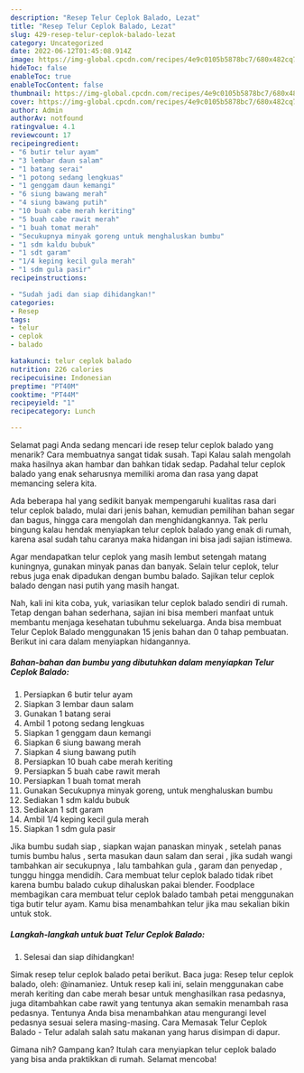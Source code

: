 ```yaml
---
description: "Resep Telur Ceplok Balado, Lezat"
title: "Resep Telur Ceplok Balado, Lezat"
slug: 429-resep-telur-ceplok-balado-lezat
category: Uncategorized
date: 2022-06-12T01:45:08.914Z
image: https://img-global.cpcdn.com/recipes/4e9c0105b5878bc7/680x482cq70/telur-ceplok-balado-foto-resep-utama.jpg
hideToc: false
enableToc: true
enableTocContent: false
thumbnail: https://img-global.cpcdn.com/recipes/4e9c0105b5878bc7/680x482cq70/telur-ceplok-balado-foto-resep-utama.jpg
cover: https://img-global.cpcdn.com/recipes/4e9c0105b5878bc7/680x482cq70/telur-ceplok-balado-foto-resep-utama.jpg
author: Admin
authorAv: notfound
ratingvalue: 4.1
reviewcount: 17
recipeingredient:
- "6 butir telur ayam"
- "3 lembar daun salam"
- "1 batang serai"
- "1 potong sedang lengkuas"
- "1 genggam daun kemangi"
- "6 siung bawang merah"
- "4 siung bawang putih"
- "10 buah cabe merah keriting"
- "5 buah cabe rawit merah"
- "1 buah tomat merah"
- "Secukupnya minyak goreng untuk menghaluskan bumbu"
- "1 sdm kaldu bubuk"
- "1 sdt garam"
- "1/4 keping kecil gula merah"
- "1 sdm gula pasir"
recipeinstructions:

- "Sudah jadi dan siap dihidangkan!"
categories:
- Resep
tags:
- telur
- ceplok
- balado

katakunci: telur ceplok balado 
nutrition: 226 calories
recipecuisine: Indonesian
preptime: "PT40M"
cooktime: "PT44M"
recipeyield: "1"
recipecategory: Lunch

---
```



Selamat pagi Anda sedang mencari ide resep telur ceplok balado yang menarik? Cara membuatnya sangat tidak susah. Tapi Kalau salah mengolah maka hasilnya akan hambar dan bahkan tidak sedap. Padahal telur ceplok balado yang enak seharusnya memiliki aroma dan rasa yang dapat memancing selera kita.


Ada beberapa hal yang sedikit banyak mempengaruhi kualitas rasa dari telur ceplok balado, mulai dari jenis bahan, kemudian pemilihan bahan segar dan bagus, hingga cara mengolah dan menghidangkannya. Tak perlu bingung kalau hendak menyiapkan telur ceplok balado yang enak di rumah, karena asal sudah tahu caranya maka hidangan ini bisa jadi sajian istimewa.

Agar mendapatkan telur ceplok yang masih lembut setengah matang kuningnya, gunakan minyak panas dan banyak. Selain telur ceplok, telur rebus juga enak dipadukan dengan bumbu balado. Sajikan telur ceplok balado dengan nasi putih yang masih hangat.


Nah, kali ini kita coba, yuk, variasikan telur ceplok balado sendiri di rumah. Tetap dengan bahan sederhana, sajian ini bisa memberi manfaat untuk membantu menjaga kesehatan tubuhmu sekeluarga. Anda bisa membuat Telur Ceplok Balado menggunakan 15 jenis bahan dan 0 tahap pembuatan. Berikut ini cara dalam menyiapkan hidangannya.

<!--inarticleads1-->

##### Bahan-bahan dan bumbu yang dibutuhkan dalam menyiapkan Telur Ceplok Balado:

1. Persiapkan 6 butir telur ayam
1. Siapkan 3 lembar daun salam
1. Gunakan 1 batang serai
1. Ambil 1 potong sedang lengkuas
1. Siapkan 1 genggam daun kemangi
1. Siapkan 6 siung bawang merah
1. Siapkan 4 siung bawang putih
1. Persiapkan 10 buah cabe merah keriting
1. Persiapkan 5 buah cabe rawit merah
1. Persiapkan 1 buah tomat merah
1. Gunakan Secukupnya minyak goreng, untuk menghaluskan bumbu
1. Sediakan 1 sdm kaldu bubuk
1. Sediakan 1 sdt garam
1. Ambil 1/4 keping kecil gula merah
1. Siapkan 1 sdm gula pasir


Jika bumbu sudah siap , siapkan wajan panaskan minyak , setelah panas tumis bumbu halus , serta masukan daun salam dan serai , jika sudah wangi tambahkan air secukupnya , lalu tambahkan gula , garam dan penyedap , tunggu hingga mendidih. Cara membuat telur ceplok balado tidak ribet karena bumbu balado cukup dihaluskan pakai blender. Foodplace membagikan cara membuat telur ceplok balado tambah petai menggunakan tiga butir telur ayam. Kamu bisa menambahkan telur jika mau sekalian bikin untuk stok. 

<!--inarticleads2-->

##### Langkah-langkah untuk buat Telur Ceplok Balado:


1. Selesai dan siap dihidangkan!

Simak resep telur ceplok balado petai berikut. Baca juga: Resep telur ceplok balado, oleh: @inamaniez. Untuk resep kali ini, selain menggunakan cabe merah keriting dan cabe merah besar untuk menghasilkan rasa pedasnya, juga ditambahkan cabe rawit yang tentunya akan semakin menambah rasa pedasnya. Tentunya Anda bisa menambahkan atau mengurangi level pedasnya sesuai selera masing-masing. Cara Memasak Telur Ceplok Balado - Telur adalah salah satu makanan yang harus disimpan di dapur. 

Gimana nih? Gampang kan? Itulah cara menyiapkan telur ceplok balado yang bisa anda praktikkan di rumah. Selamat mencoba!
